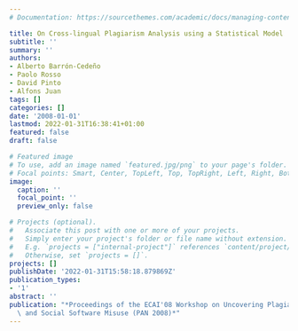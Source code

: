 ```yaml
---
# Documentation: https://sourcethemes.com/academic/docs/managing-content/

title: On Cross-lingual Plagiarism Analysis using a Statistical Model
subtitle: ''
summary: ''
authors:
- Alberto Barrón-Cedeño
- Paolo Rosso
- David Pinto
- Alfons Juan
tags: []
categories: []
date: '2008-01-01'
lastmod: 2022-01-31T16:38:41+01:00
featured: false
draft: false

# Featured image
# To use, add an image named `featured.jpg/png` to your page's folder.
# Focal points: Smart, Center, TopLeft, Top, TopRight, Left, Right, BottomLeft, Bottom, BottomRight.
image:
  caption: ''
  focal_point: ''
  preview_only: false

# Projects (optional).
#   Associate this post with one or more of your projects.
#   Simply enter your project's folder or file name without extension.
#   E.g. `projects = ["internal-project"]` references `content/project/deep-learning/index.md`.
#   Otherwise, set `projects = []`.
projects: []
publishDate: '2022-01-31T15:58:18.879869Z'
publication_types:
- '1'
abstract: ''
publication: "*Proceedings of the ECAI'08 Workshop on Uncovering Plagiarism, Authorship,\
  \ and Social Software Misuse (PAN 2008)*"
---
```

